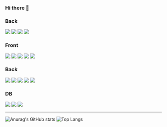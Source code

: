### Hi there 👋

<!--
**Ahndaegeun/Ahndaegeun** is a ✨ _special_ ✨ repository because its `README.md` (this file) appears on your GitHub profile.

Here are some ideas to get you started:

- 🔭 I’m currently working on ...
- 🌱 I’m currently learning ...
- 👯 I’m looking to collaborate on ...
- 🤔 I’m looking for help with ...
- 💬 Ask me about ...
- 📫 How to reach me: ...
- 😄 Pronouns: ...
- ⚡ Fun fact: ...
-->

<h3>Back</h3>
<div>
<img src="https://img.shields.io/badge/Java-F7DF1E?style=for-the badge&logo=Java&logoColor=FFFFFF"/>
<img src="https://img.shields.io/badge/Kotlin-F7DF1E?style=for-the badge&logo=Kotlin&logoColor=FFFFFF"/>
<img src="https://img.shields.io/badge/C-F7DF1E?style=for-the badge&logo=C&logoColor=FFFFFF"/>
<img src="https://img.shields.io/badge/C Sharp-F7DF1E?style=for-the badge&logo=C Sharp&logoColor=FFFFFF"/>
</div>

<h3>Front</h3>
<div>
<img src="https://img.shields.io/badge/JavaScript-F7DF1E?style=for-the badge&logo=JavaScript&logoColor=FFFFFF"/>
<img src="https://img.shields.io/badge/HTML5-E34F26?style=for-the badge&logo=HTML5&logoColor=FFFFFF"/>
<img src="https://img.shields.io/badge/CSS3-1572B6?style=for-the badge&logo=CSS3&logoColor=FFFFFF"/>
<img src="https://img.shields.io/badge/Thymeleaf-4FC08D?style=for-the badge&logo=Thymeleaf&logoColor=FFFFFF"/>
<img src="https://img.shields.io/badge/jQuery-0769AD?style=for-the badge&logo=jQuery&logoColor=FFFFFF"/>
</div>

<h3>Back</h3>
<div>
<img src="https://img.shields.io/badge/Java-007396?style=for-the badge&logo=Java&logoColor=FFFFFF"/>
<img src="https://img.shields.io/badge/Hibernate-59666C?style=for-the badge&logo=Hibernate&logoColor=FFFFFF"/>
<img src="https://img.shields.io/badge/Spring-6DB33F?style=for-the badge&logo=Spring&logoColor=FFFFFF"/>
<img src="https://img.shields.io/badge/SpringBoot-6DB33F?style=for-the badge&logo=SpringBoot&logoColor=FFFFFF"/>
<img src="https://img.shields.io/badge/ThymeLeaf-6DB33F?style=for-the badge&logo=ThymeLeaf&logoColor=FFFFFF"/>
</div>

<h3>DB</h3>
<div>
<img src="https://img.shields.io/badge/Oracle-F80000?style=for-the badge&logo=Oracle&logoColor=FFFFFF"/>
<img src="https://img.shields.io/badge/MariaDB-003545?style=for-the badge&logo=MariaDB&logoColor=FFFFFF"/>
<img src="https://img.shields.io/badge/MySQL-4479A1?style=for-the badge&logo=MySQL&logoColor=FFFFFF"/>
</div>

<hr>
  
![Anurag's GitHub stats](https://github-readme-stats.vercel.app/api?username=ahndaegeun&show_icons=true&theme=radical)
![Top Langs](https://github-readme-stats.vercel.app/api/top-langs/?username=zerochae&theme=github_dark&layout=default&hide_border=true&hide_title=true)
